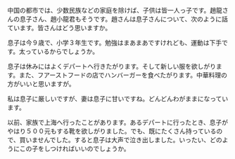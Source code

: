 ﻿中国の都市では、少数民族などの家庭を除けば、子供は皆一人っ子です。趙龍さんの息子さん、趙小龍君もそうです。趙さんは息子さんについて、次のように話ています。皆さんはどう思いますか。

息子は今９歳で、小学３年生です。勉強はまあまあですけれども、運動は下手です。太っているからでしょうか。

息子は休みにはよくデパートへ行きたがります。そして新しい服を欲しがります。また、フアーストフードの店でハンバーガーを食べたがります。中華料理の方がいいと思いますが。

私は息子に厳しいですが、妻は息子に甘いですね。どんどんわがままになっています。

以前、家族で上海へ行ったことがあります。あるデパートに行ったとき、息子がやはり５００元もする靴を欲しがりました。でも、既にたくさん持っているので、買いませんでした。すると息子は大声で泣き出しました。いったい、どのようにこの子をしつければいいのでしょうか。

